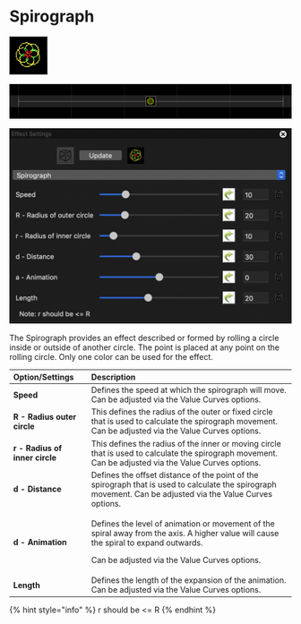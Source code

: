 # Spirograph

![Icon](../../.gitbook/assets/image%20%28537%29.png)

![Sequencer Grid](../../.gitbook/assets/image%20%28632%29.png)

![](../../.gitbook/assets/image%20%28147%29.png)

The Spirograph provides an effect described or formed by rolling a circle inside or outside of another circle. The point is placed at any point on the rolling circle.  Only one color can be used for the effect.

<table>
  <thead>
    <tr>
      <th style="text-align:left">Option/Settings</th>
      <th style="text-align:left">Description</th>
    </tr>
  </thead>
  <tbody>
    <tr>
      <td style="text-align:left"><b>Speed</b>
      </td>
      <td style="text-align:left">Defines the speed at which the spirograph will move. Can be adjusted via
        the Value Curves options.</td>
    </tr>
    <tr>
      <td style="text-align:left"><b>R - Radius outer circle</b>
      </td>
      <td style="text-align:left">This defines the radius of the outer or fixed circle that is used to calculate
        the spirograph movement. Can be adjusted via the Value Curves options.</td>
    </tr>
    <tr>
      <td style="text-align:left"><b>r - Radius of inner circle</b>
      </td>
      <td style="text-align:left">This defines the radius of the inner or moving circle that is used to
        calculate the spirograph movement. Can be adjusted via the Value Curves
        options.</td>
    </tr>
    <tr>
      <td style="text-align:left"><b>d - Distance</b>
      </td>
      <td style="text-align:left">Defines the offset distance of the point of the spirograph that is used
        to calculate the spirograph movement. Can be adjusted via the Value Curves
        options.</td>
    </tr>
    <tr>
      <td style="text-align:left"><b>d - Animation</b>
      </td>
      <td style="text-align:left">
        <p>Defines the level of animation or movement of the spiral away from the
          axis. A higher value will cause the spiral to expand outwards.</p>
        <p>Can be adjusted via the Value Curves options.</p>
      </td>
    </tr>
    <tr>
      <td style="text-align:left"><b>Length</b>
      </td>
      <td style="text-align:left">Defines the length of the expansion of the animation. Can be adjusted
        via the Value Curves options.</td>
    </tr>
  </tbody>
</table>{% hint style="info" %}
r should be &lt;= R
{% endhint %}


